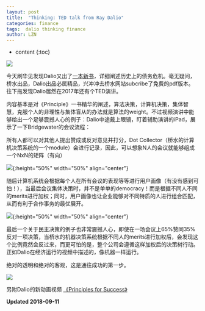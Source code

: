 ```yaml
---
layout: post
title:  "Thinking: TED talk from Ray Dalio"
categories: finance
tags:  dalio thinking finance
author: LZN
---
```


* content
{:toc}

![](https://ws1.sinaimg.cn/large/73ebdc71ly1fv5farq2csj20q10d1nca.jpg)

今天刷华见发现Dalio又出了[一本新书](https://wallstreetcn.com/articles/3404712)，详细阐述历史上的债务危机。毫无疑问，桥水出品，Dalio出品必属精品，兴冲冲去桥水网站subcribe了免费的pdf版本。往下拖发现Dalio居然在2017年还有个TED演讲。

内容基本是对《Principle》一书精华的阐述，算法决策，计算机决策，集体智慧，克服个人的非理性与集体盲从的办法就是算法的weight。不过视频演讲中能够给出一个足够震撼人心的例子：Dalio中途戴上眼镜，盯着辅助演讲的iPad，展示了一下Bridgewater的会议流程：

所有人都可以对其他人提出赞成或反对意见并打分，Dot Collector（桥水的计算机决策系统的一个module）会进行记录，因此，可以想象N人的会议就能够组成一个NxN的矩阵（有向）

![](https://ws1.sinaimg.cn/large/73ebdc71ly1fv5g1lpwvrj20qd0okdwc.jpg){:height="50%" width="50%" align="center"}

随后计算机系统会根据每个人在所有会议的表现等等进行用户画像（有没有感到可怕！），当最后会议集体决策时，并不是单单的democracy！而是根据不同人不同的merits进行加权；同时，用户画像也让企业能够对不同特质的人进行组合匹配，从而有利于合作事务的最优展开。

![](https://ws1.sinaimg.cn/large/73ebdc71ly1fv5g6r11byj20zi0jn7wh.jpg){:height="50%" width="50%" align="center"}

最后一个关于民主决策的例子也非常震撼人心，即使在一场会议上65%赞同35%反对一项决策，当桥水的机器决策系统根据不同人的merits进行加权后，会发现这个比例竟然会反过来，而更可怕的是，整个公司会遵循这样加权后的决策树行动。正如Dalio在经济运行的视频中描述的，像机器一样运行。

绝对的透明和绝对的客观，这是通往成功的第一步。

![](https://ws1.sinaimg.cn/large/73ebdc71ly1fv5fmorbfjj214k07uq9i.jpg)

另附Dalio的新动画视频 [《Principles for Success》](https://www.youtube.com/watch?v=B9XGUpQZY38)


**Updated 2018-09-11**
